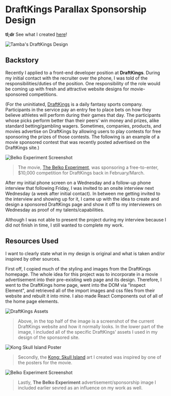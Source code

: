 # DraftKings Parallax Sponsorship Design

**tl;dr** See what I created [here](http://www.tambamon.com/draftkings)!

![Tamba's DraftKings Design](http://i.imgur.com/YOWoVa3.jpg)

## Backstory

Recently I applied to a front-end developer position at **DraftKings**.  During my initial contact with the recruiter over the phone, I was told of the responsibilities/duties of the position.  One responsibility of the role would be coming up with fresh and attractive website designs for movie-sponsored competitions.



(For the uninitiated, [DraftKings](http://www.draftkings.com) is a daily fantasy sports company. Participants in the service pay an entry fee to place bets on how they believe athletes will perform during their games that day.  The participants whose picks perform better than their peers’ win money and prizes,  alike standard betting/gambling wagers. Sometimes, companies, products, and movies advertise on DraftKings by allowing users to play contests for free sponsoring the prizes of those contests.  The following is an example of a movie sponsored contest that was recently posted advertised on the DraftKings site.)

![Belko Experiment Screenshot](http://i.imgur.com/yM5UcMV.jpg)

>The movie, [The Belko Experiment](http://www.imdb.com/title/tt1082807/), was sponsoring a free-to-enter, $10,000 competition for DraftKings back in February/March.



After my initial phone screen on a Wednesday and a follow-up phone interview that following Friday, I was invited to an onsite interview next Wednesday (a week after initial contact).  In between me getting invited to the interview and showing up for it, I came up with the idea to create and design a sponsored DraftKings page and show it off to my interviewers on Wednesday as proof of my talents/capabilities.

Although I was not able to present the project during my interview because I did not finish in time, I still wanted to complete my work.



## Resources Used

I want to clearly state what in my design is original and what is taken and/or inspired by other sources.  

First off, I copied much of the styling and images from the DraftKings homepage.  The whole idea for this project was to incorporate in a movie advertisement into their pre-existing web page and its design.  Therefore, I went to the DraftKings home page, went into the DOM via "Inspect Element", and retrieved all of the import images and css files from their website and rebuilt it into mine.  I also made React Components out of all of the home page elements. 



![DraftKings Assets](http://i.imgur.com/AChXp7H.png)

>Above, in the top half of the image is a screenshot of the current DraftKings website and how it normally looks.  In the lower part of the image, I included all of the specific DraftKings’ assets I used in my design of the sponsored site.


![Kong Skull Island Poster](http://i.imgur.com/uz4sX5t.jpg)

>Secondly, the [Kong: Skull Island](http://www.imdb.com/title/tt3731562/) art I created was inspired by one of the posters for the movie.  


![Belko Experiment Screenshot](http://i.imgur.com/yM5UcMV.jpg)

>Lastly, **The Belko Experiment** advertisement/sponsorship image I included earlier sevred as an influence on my work as well.
